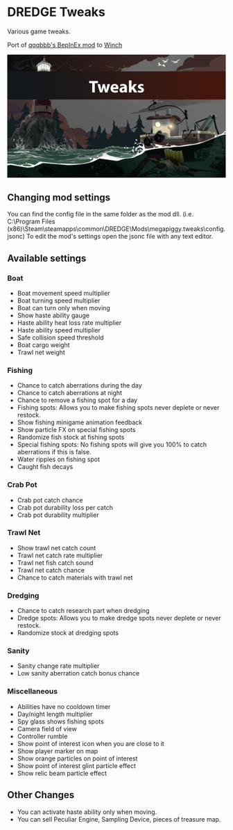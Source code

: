 # DREDGE Tweaks

Various game tweaks.

Port of [qqqbbb's BepInEx mod](https://www.nexusmods.com/dredge/mods/2) to [Winch](https://dredgemods.com/mods/winch/)

![Thumbnail](https://raw.githubusercontent.com/MegaPiggy/DredgeTweaks/main/Thumbnail.png)

## Changing mod settings
You can find the config file in the same folder as the mod dll. (i.e. C:\Program Files (x86)\Steam\steamapps\common\DREDGE\Mods\megapiggy.tweaks\config.jsonc)
To edit the mod's settings open the jsonc file with any text editor.

## Available settings

### Boat
- Boat movement speed multiplier
- Boat turning speed multiplier
- Boat can turn only when moving
- Show haste ability gauge
- Haste ability heat loss rate multiplier
- Haste ability speed multiplier
- Safe collision speed threshold
- Boat cargo weight
- Trawl net weight

### Fishing
- Chance to catch aberrations during the day
- Chance to catch aberrations at night
- Chance to remove a fishing spot for a day
- Fishing spots: Allows you to make fishing spots never deplete or never restock.
- Show fishing minigame animation feedback
- Show particle FX on special fishing spots
- Randomize fish stock at fishing spots
- Special fishing spots: No fishing spots will give you 100% to catch aberrations if this is false.
- Water ripples on fishing spot
- Caught fish decays

### Crab Pot
- Crab pot catch chance
- Crab pot durability loss per catch
- Crab pot durability multiplier

### Trawl Net
- Show trawl net catch count
- Trawl net catch rate multiplier
- Trawl net fish catch sound
- Trawl net catch chance
- Chance to catch materials with trawl net

### Dredging
- Chance to catch research part when dredging
- Dredge spots: Allows you to make dredge spots never deplete or never restock.
- Randomize stock at dredging spots

### Sanity
- Sanity change rate multiplier
- Low sanity aberration catch bonus chance

### Miscellaneous
- Abilities have no cooldown timer
- Day/night length multiplier
- Spy glass shows fishing spots
- Camera field of view
- Controller rumble
- Show point of interest icon when you are close to it
- Show player marker on map
- Show orange particles on point of interest
- Show point of interest glint particle effect
- Show relic beam particle effect

## Other Changes
- You can activate haste ability only when moving.
- You can sell Peculiar Engine, Sampling Device, pieces of treasure map.
